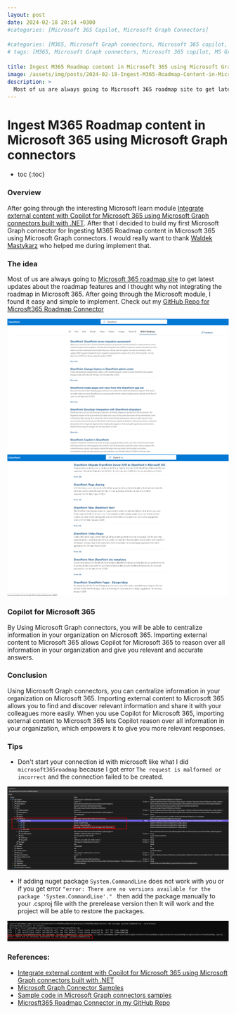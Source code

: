 ```yaml
---
layout: post
date: 2024-02-18 20:14 +0300
#categories: [Microsoft 365 Copilot, Microsoft Graph Connectors]

#categories: [M365, Microsoft Graph connectors, Microsoft 365 copilot, m365 development]
# tags: [M365, Microsoft Graph connectors, Microsoft 365 copilot, MS Graph]

title: Ingest M365 Roadmap content in Microsoft 365 using Microsoft Graph connectors
image: /assets/img/posts/2024-02-18-Ingest-M365-Roadmap-Content-in-Microsoft-365-Using-Microsoft-Graph-Connectors/M365-Roadmap-Graph-Connector01.png
description: >
  Most of us are always going to Microsoft 365 roadmap site to get latest updates about the M365 roadmap features but have you ever through that the Microsoft 365 roadmap features could be Ingested into Microsoft 365 using a Microsoft Graph connector.
---
```


# Ingest M365 Roadmap content in Microsoft 365 using Microsoft Graph connectors

* toc
{:toc}


### Overview
After going through the interesting Microsoft learn module [Integrate external content with Copilot for Microsoft 365 using Microsoft Graph connectors built with .NET](https://devblogs.microsoft.com/microsoft365dev/build-message-extensions-for-microsoft-teams-and-copilot/). After that I decided to build my first Microsoft Graph connector for Ingesting M365 Roadmap content in Microsoft 365 using Microsoft Graph connectors. I would really want to thank [Waldek Mastykarz](https://twitter.com/waldekm) who helped me during implement that.

### The idea 
Most of us are always going to [Microsoft 365 roadmap site](https://www.microsoft.com/en-us/microsoft-365/roadmap) to get latest updates about the roadmap features and I thought why not integrating the roadmap in Microsoft 365. After going through the Microsoft module, I found it easy and simple to implement. Check out my [GitHub Repo for Microsft365 Roadmap Connector](https://github.com/mohammadamer/GraphConnectorM365RoadMap)

![M365 Roadmap Graph Connector](/assets/img/posts/2024-02-18-Ingest-M365-Roadmap-Content-in-Microsoft-365-Using-Microsoft-Graph-Connectors/M365-Roadmap-Graph-Connector01.png)
![M365 Roadmap Graph Connector](/assets/img/posts/2024-02-18-Ingest-M365-Roadmap-Content-in-Microsoft-365-Using-Microsoft-Graph-Connectors/M365-Roadmap-Graph-Connector02.png)

### Copilot for Microsoft 365
By Using Microsoft Graph connectors, you will be able to centralize information in your organization on Microsoft 365. Importing external content to Microsoft 365 allows Copilot for Microsoft 365 to reason over all information in your organization and give you relevant and accurate answers.

### Conclusion
Using Microsoft Graph connectors, you can centralize information in your organization on Microsoft 365. Importing external content to Microsoft 365 allows you to find and discover relevant information and share it with your colleagues more easily. When you use Copilot for Microsoft 365, importing external content to Microsoft 365 lets Copilot reason over all information in your organization, which empowers it to give you more relevant responses.

### Tips
* Don't start your connection id with microsoft like what I did `microsoft365roadmap` because I got error `The request is malformed or incorrect` and the connection failed to be created.

![Connection Id](/assets/img/posts/2024-02-18-Ingest-M365-Roadmap-Content-in-Microsoft-365-Using-Microsoft-Graph-Connectors/The-request-is-malformed-or-incorrect.png)

* If adding nuget package `System.CommandLine` does not work with you or if you get error `"error: There are no versions available for the package 'System.CommandLine'." ` then add the package manually to your .csproj file with the prerelease version then It will work and the project will be able to restore the packages.

![There are no versions available for the package](/assets/img/posts/2024-02-18-Ingest-M365-Roadmap-Content-in-Microsoft-365-Using-Microsoft-Graph-Connectors/There-are-no-versions-available-for-the-package.png)

### References:
* [Integrate external content with Copilot for Microsoft 365 using Microsoft Graph connectors built with .NET](https://learn.microsoft.com/en-us/training/modules/copilot-graph-connectors/)
* [Microsoft Graph Connector Samples](https://adoption.microsoft.com/en-us/sample-solution-gallery/?keyword=&sort-by=updateDateTime-true&page=1&product=Microsoft+Graph+connectors)
* [Sample code in Microsoft Graph connectors samples](https://adoption.microsoft.com/en-us/sample-solution-gallery/sample/pnp-graph-connector-dotnet-csharp-m365-roadmap/)
* [Microsft365 Roadmap Connector in my GitHub Repo](https://github.com/mohammadamer/GraphConnectorM365RoadMap)
